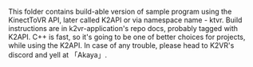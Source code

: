 This folder contains build-able version of sample program using the KinectToVR API,
later called K2API or via namespace name - ktvr.
Build instructions are in k2vr-application's repo docs, probably tagged with K2API.
C++ is fast, so it's going to be one of better choices for projects, while using the K2API.
In case of any trouble, please head to K2VR's discord and yell at 「Akaya」.